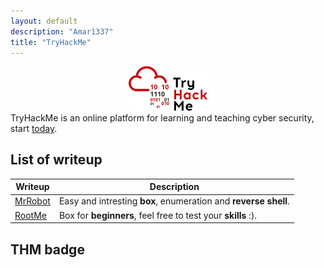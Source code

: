 ```yaml
---
layout: default
description: "Amar1337"
title: "TryHackMe"
---
```


<center>

<img alt="logo" src="https://raw.githubusercontent.com/DesKel/DesKel.github.io/master/assets/images/THM/logo.png" width="25%" />

</center

TryHackMe is an online platform for learning and teaching cyber security, start <a href="https://tryhackme.com">today</a>.

## List of writeup

Writeup | Description |
--------|-------------|
[MrRobot](/boxes/mr-robot-thm.md) | Easy and intresting **box**, enumeration and **reverse shell**.
[RootMe](/boxes/rootme-thm.md) | Box for **beginners**, feel free to test your **skills** :).


## THM badge

<script src="https://tryhackme.com/badge/629802"></script>
